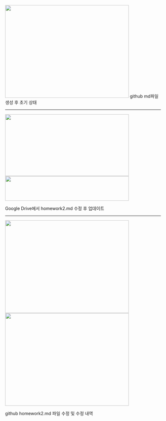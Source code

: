 <img src="https://github.com/user-attachments/assets/350395a1-e0d0-491e-adcc-8f42829730a9" width="400" height="300"/>
github md파일 생성 후 초기 상태

---
<img src="https://github.com/user-attachments/assets/45a17a38-57c3-40b2-a5b2-4107cc594436" width="400" height="200"/>
<img src="https://github.com/user-attachments/assets/8b7e12c5-bf77-454f-b2c9-16fbf3b0092e" width="400" height="80"/>  

Google Drive에서 homework2.md 수정 후 업데이트  

---
<img src="https://github.com/user-attachments/assets/affcdfb2-2282-4bc6-b482-0c498282accc" width="400" height="300"/>
<img src="https://github.com/user-attachments/assets/f00e8cea-4bef-4db0-84e6-f5a0f298b5d1" width="400" height="300"/>  

github homework2.md 파일 수정 및 수정 내역

